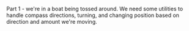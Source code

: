 Part 1 - we're in a boat being tossed around.  We need some utilities to handle compass directions, turning, and changing position based on direction and amount we're moving.  